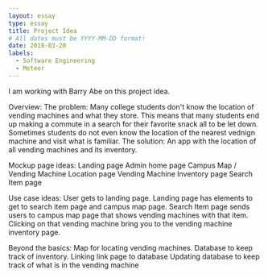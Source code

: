 ```yaml
---
layout: essay
type: essay
title: Project Idea
# All dates must be YYYY-MM-DD format!
date: 2018-03-20
labels:
  - Software Engineering
  - Meteor
---
```


I am working with Barry Abe on this project idea. 

Overview: 
The problem: Many college students don't know the location of vending machines and what they store. This means that many students end up making a commute in a search for their favorite snack all to be let down. Sometimes students do not even know the location of the nearest vednign machine and visit what is familiar.
The solution: An app with the location of all vending machines and its inventory. 

Mockup page ideas:
Landing page
Admin home page
Campus Map / Vending Machine Location page
Vending Machine Inventory page
Search Item page

Use case ideas:
User gets to landing page. Landing page has elements to get to search item page and campus map page. 
Search Item page sends users to campus map page that shows vending machines with that item.
Clicking on that vending machine bring you to the vending machine inventory page. 

Beyond the basics:
Map for locating vending machines.
Database to keep track of inventory.
Linking link page to database
Updating database to keep track of what is in the vending machine


